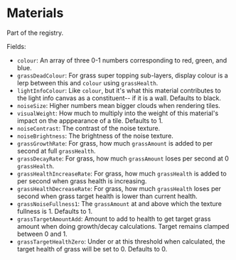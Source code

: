 # Materials

Part of the registry.

Fields:
- `colour`: An array of three 0-1 numbers corresponding to red, green, and blue.
- `grassDeadColour`: For grass super topping sub-layers, display colour is a lerp between this and `colour` using `grassHealth`.
- `lightInfoColour`: Like `colour`, but it's what this material contributes to the light info canvas as a constituent-- if it is a wall.
	Defaults to black.
- `noiseSize`: Higher numbers mean bigger clouds when rendering tiles.
- `visualWeight`: How much to multiply into the weight of this material's impact on the apppearance of a tile. Defaults to 1.
- `noiseContrast`: The contrast of the noise texture.
- `noiseBrightness`: The brightness of the noise texture.
- `grassGrowthRate`: For grass, how much `grassAmount` is added to per second at full `grassHealth`.
- `grassDecayRate`: For grass, how much `grassAmount` loses per second at 0 `grassHealth`.
- `grassHealthIncreaseRate`: For grass, how much `grassHealth` is added to per second when grass health is increasing.
- `grassHealthDecreaseRate`: For grass, how much `grassHealth` loses per second when grass target health is lower than current health.
- `grassNoiseFullness1`: The `grassAmount` at and above which the texture fullness is 1. Defaults to 1.
- `grassTargetAmountAdd`: Amount to add to health to get target grass amount when doing growth/decay calculations.
	Target remains clamped between 0 and 1.
- `grassTargetHealthZero`: Under or at this threshold when calculated, the target health of grass will be set to 0.
	Defaults to 0.
